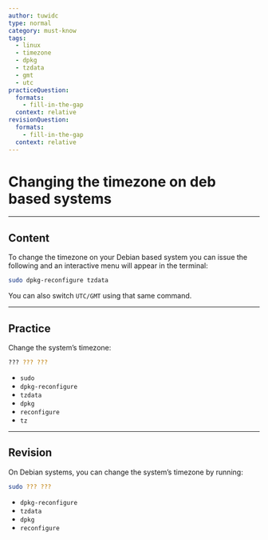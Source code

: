 ```yaml
---
author: tuwidc
type: normal
category: must-know
tags:
  - linux
  - timezone
  - dpkg
  - tzdata
  - gmt
  - utc
practiceQuestion:
  formats:
    - fill-in-the-gap
  context: relative
revisionQuestion:
  formats:
    - fill-in-the-gap
  context: relative
---
```


# Changing the timezone on deb based systems


---

## Content

To change the timezone on your Debian based system you can issue the following and an interactive menu will appear in the terminal:

```bash
sudo dpkg-reconfigure tzdata
```

You can also switch `UTC/GMT` using that same command.


---

## Practice

Change the system’s timezone:

```bash
??? ??? ???
```

- `sudo`
- `dpkg-reconfigure`
- `tzdata`
- `dpkg`
- `reconfigure`
- `tz`


---

## Revision

On Debian systems, you can change the system’s timezone by running:

```bash
sudo ??? ???
```

- `dpkg-reconfigure`
- `tzdata`
- `dpkg`
- `reconfigure`
